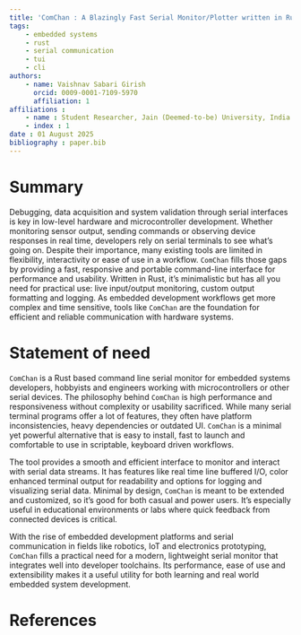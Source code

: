 ```yaml
---
title: 'ComChan : A Blazingly Fast Serial Monitor/Plotter written in Rust'
tags: 
    - embedded systems
    - rust
    - serial communication
    - tui
    - cli
authors: 
    - name: Vaishnav Sabari Girish
      orcid: 0009-0001-7109-5970
      affiliation: 1
affiliations :
    - name : Student Researcher, Jain (Deemed-to-be) University, India
    - index : 1 
date : 01 August 2025
bibliography : paper.bib
---
```


# Summary

Debugging, data acquisition and system validation through serial interfaces is key in low-level hardware and microcontroller development. Whether monitoring sensor output, sending commands or observing device responses in real time, developers rely on serial terminals to see what’s going on. Despite their importance, many existing tools are limited in flexibility, interactivity or ease of use in a workflow. `ComChan` fills those gaps by providing a fast, responsive and portable command-line interface for performance and usability. Written in Rust, it’s minimalistic but has all you need for practical use: live input/output monitoring, custom output formatting and logging. As embedded development workflows get more complex and time sensitive, tools like `ComChan` are the foundation for efficient and reliable communication with hardware systems.

# Statement of need

`ComChan` is a Rust based command line serial monitor for embedded systems developers, hobbyists and engineers working with microcontrollers or other serial devices. The philosophy behind `ComChan` is high performance and responsiveness without complexity or usability sacrificed. While many serial terminal programs offer a lot of features, they often have platform inconsistencies, heavy dependencies or outdated UI. `ComChan` is a minimal yet powerful alternative that is easy to install, fast to launch and comfortable to use in scriptable, keyboard driven workflows.

The tool provides a smooth and efficient interface to monitor and interact with serial data streams. It has features like real time line buffered I/O, color enhanced terminal output for readability and options for logging and visualizing serial data. Minimal by design, `ComChan` is meant to be extended and customized, so it’s good for both casual and power users. It’s especially useful in educational environments or labs where quick feedback from connected devices is critical.

With the rise of embedded development platforms and serial communication in fields like robotics, IoT and electronics prototyping, `ComChan` fills a practical need for a modern, lightweight serial monitor that integrates well into developer toolchains. Its performance, ease of use and extensibility makes it a useful utility for both learning and real world embedded system development.

# References

